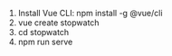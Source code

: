 1. Install Vue CLI: npm install -g @vue/cli
2. vue create stopwatch
3. cd stopwatch
4. npm run serve